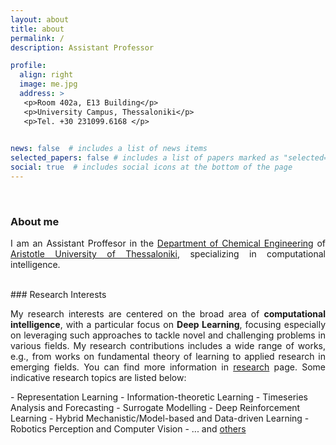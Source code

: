 ```yaml
---
layout: about
title: about
permalink: /
description: Assistant Professor

profile:
  align: right
  image: me.jpg
  address: >
   <p>Room 402a, E13 Building</p>
   <p>University Campus, Thessaloniki</p>
   <p>Tel. +30 231099.6168 </p>
   

news: false  # includes a list of news items
selected_papers: false # includes a list of papers marked as "selected={true}"
social: true  # includes social icons at the bottom of the page
---
```

<br/>

### About me

<p align="justify">I am an Assistant Proffesor in the <a href="https://cheng.auth.gr/en/">Department of Chemical Engineering</a> of <a href="http://www.auth.gr/en">Aristotle University of Thessaloniki</a>, specializing in computational intelligence. </p>

<br/>
### Research Interests
<p align="justify">
My research interests are centered on the broad area of <b>computational intelligence</b>, with a particular focus on <b>Deep Learning</b>, focusing especially on leveraging such approaches to tackle novel and challenging problems in various fields. My research contributions includes a wide range of works, e.g., from works on fundamental theory of learning to applied research in emerging fields. You can find more information in <a href="research">research</a> page. Some indicative research topics are listed below:
</p>
- Representation Learning
- Information-theoretic Learning
- Timeseries Analysis and Forecasting
- Surrogate Modelling
- Deep Reinforcement Learning
- Hybrid Mechanistic/Model-based and Data-driven Learning
- Robotics Perception and Computer Vision
- ... and <a href="research">others</a>


